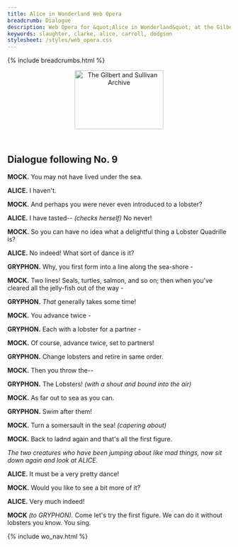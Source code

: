 ```yaml
---
title: Alice in Wonderland Web Opera
breadcrumb: Dialogue
description: Web Opera for &quot;Alice in Wonderland&quot; at the Gilbert and Sullivan Archive
keywords: slaughter, clarke, alice, carroll, dodgson
stylesheet: /styles/web_opera.css
---
```


{% include breadcrumbs.html %}
<header>
    <a href="../../index.html"><img src="https://gsarchive.net/layout/images/logo3sm.jpg" alt="The Gilbert and Sullivan Archive" width="200" height="133" border="0"></a>
    <div class=titlecard style="background-color: #ffffcc; background-image: url(../graphics/title.gif)" title="Alice in Wonderland"></div>
</header>

## Dialogue following No. 9


**MOCK.** You may not have lived under the sea.

**ALICE.** I haven't.

**MOCK.** And perhaps you were never even introduced to a lobster?

**ALICE.** I have tasted-- *(checks herself)* No never!

**MOCK.** So you can have no idea what a delightful thing a Lobster Quadrille is?

**ALICE.** No indeed! What sort of dance is it?

**GRYPHON.** Why, you first form into a line along the sea-shore -

**MOCK.** Two lines! Seals, turtles, salmon, and so on; then when you've cleared
all the jelly-fish out of the way -

**GRYPHON.** *That* generally takes some time!

**MOCK.** You advance twice -

**GRYPHON.** Each with a lobster for a partner -

**MOCK.** Of course, advance twice, set to partners!

**GRYPHON.** Change lobsters and retire in same order.

**MOCK.** Then you throw the--

**GRYPHON.** The Lobsters! *(with a shout and bound into the air)*

**MOCK.** As far out to sea as you can.

**GRYPHON.** Swim after them!

**MOCK.** Turn a somersault in the sea! *(capering about)*

**MOCK.** Back to ladnd again and that's all the first figure.

*The two creatures who have been jumping about like mad things, now sit down again and look at ALICE.*

**ALICE.** It must be a very pretty dance!

**MOCK.** Would you like to see a bit more of it?

**ALICE.** Very much indeed!

**MOCK** *(to GRYPHON).* Come let's try the first figure. We can do it without lobsters you know. You sing.

{% include wo_nav.html %}
